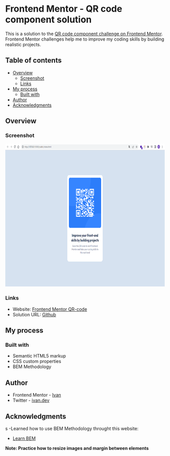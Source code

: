 # Frontend Mentor - QR code component solution

This is a solution to the [QR code component challenge on Frontend Mentor](https://www.frontendmentor.io/challenges/qr-code-component-iux_sIO_H). Frontend Mentor challenges help me to improve my coding skills by building realistic projects.

## Table of contents

- [Overview](#overview)
  - [Screenshot](#screenshot)
  - [Links](#links)
- [My process](#my-process)
  - [Built with](#built-with)
- [Author](#author)
- [Acknowledgments](#acknowledgments)

## Overview

### Screenshot

<img src="./Frontend-Mentor-QR-code-component.png" height="450" width="700" >

### Links

- Website: [Frontend Mentor QR-code](https://your-solution-url.com)
- Solution URL: [Github](https://github.com/adrian12352/qr-code-component-main)

## My process

### Built with

- Semantic HTML5 markup
- CSS custom properties
- BEM Methodology

## Author

- Frontend Mentor - [Ivan](https://www.frontendmentor.io/profile/adrian12352)
- Twitter - [ivan.dev](https://twitter.com/GraciasJs_)

## Acknowledgments

s
-Learned how to use BEM Methodology throught this website:

- [Learn BEM](https://en.bem.info/methodology/quick-start/)

**Note: Practice how to resize images and margin between elements**
